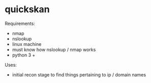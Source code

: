 # quickskan

Requirements:
- nmap
- nslookup
- linux machine <security based os>
- must know how nslookup / nmap works
- python 3 +

Uses:
- initial recon stage to find things pertaining to ip / domain names




